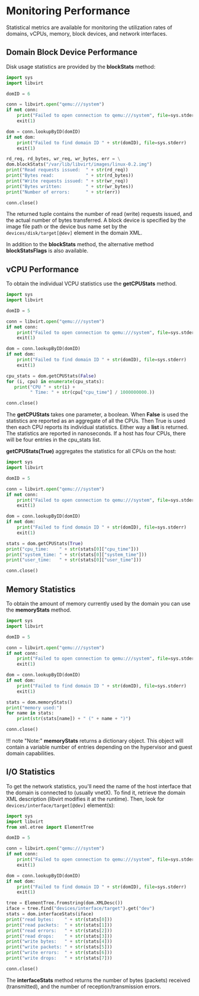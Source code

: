 # Monitoring Performance

Statistical metrics are available for monitoring the utilization rates of domains, vCPUs, memory, block devices, and network interfaces.

## Domain Block Device Performance

Disk usage statistics are provided by the **blockStats** method:

```python
import sys
import libvirt

domID = 6

conn = libvirt.open("qemu:///system")
if not conn:
    print("Failed to open connection to qemu:///system", file=sys.stderr)
    exit(1)

dom = conn.lookupByID(domID)
if not dom:
    print("Failed to find domain ID " + str(domID), file=sys.stderr)
    exit(1)

rd_req, rd_bytes, wr_req, wr_bytes, err = \
dom.blockStats("/var/lib/libvirt/images/linux-0.2.img")
print("Read requests issued:  " + str(rd_req))
print("Bytes read:            " + str(rd_bytes))
print("Write requests issued: " + str(wr_req))
print("Bytes written:         " + str(wr_bytes))
print("Number of errors:      " + str(err))

conn.close()
```

The returned tuple contains the number of read (write) requests issued, and the actual number of bytes transferred. A block device is specified by the image file path or the device bus name set by the `devices/disk/target[@dev]` element in the domain XML.

In addition to the **blockStats** method, the alternative method **blockStatsFlags** is also available.

## vCPU Performance

To obtain the individual VCPU statistics use the **getCPUStats** method.

```python
import sys
import libvirt

domID = 5

conn = libvirt.open("qemu:///system")
if not conn:
    print("Failed to open connection to qemu:///system", file=sys.stderr)
    exit(1)

dom = conn.lookupByID(domID)
if not dom:
    print("Failed to find domain ID " + str(domID), file=sys.stderr)
    exit(1)

cpu_stats = dom.getCPUStats(False)
for (i, cpu) in enumerate(cpu_stats):
   print("CPU " + str(i) +
         " Time: " + str(cpu["cpu_time"] / 1000000000.))

conn.close()
```

The **getCPUStats** takes one parameter, a boolean. When **False** is used the statistics are reported as an aggregate of all the CPUs. Then True is used then each CPU reports its individual statistics. Either way a **list** is returned. The statistics are reported in nanoseconds. If a host has four CPUs, there will be four entries in the cpu_stats list.

**getCPUStats(True)** aggregates the statistics for all CPUs on the host:

```python
import sys
import libvirt

domID = 5

conn = libvirt.open("qemu:///system")
if not conn:
    print("Failed to open connection to qemu:///system", file=sys.stderr)
    exit(1)

dom = conn.lookupByID(domID)
if not dom:
    print("Failed to find domain ID " + str(domID), file=sys.stderr)
    exit(1)

stats = dom.getCPUStats(True)
print("cpu_time:    " + str(stats[0]["cpu_time"]))
print("system_time: " + str(stats[0]["system_time"]))
print("user_time:   " + str(stats[0]["user_time"]))

conn.close()
```

## Memory Statistics

To obtain the amount of memory currently used by the domain you can use the **memoryStats** method.

```python
import sys
import libvirt

domID = 5

conn = libvirt.open("qemu:///system")
if not conn:
    print("Failed to open connection to qemu:///system", file=sys.stderr)
    exit(1)

dom = conn.lookupByID(domID)
if not dom:
    print("Failed to find domain ID " + str(domID), file=sys.stderr)
    exit(1)

stats = dom.memoryStats()
print("memory used:")
for name in stats:
    print(str(stats[name]) + " (" + name + ")")

conn.close()
```

!!! note "Note:"
    **memoryStats** returns a dictionary object. This object will contain a variable number of entries depending on the hypervisor and guest domain capabilities.

## I/O Statistics

To get the network statistics, you'll need the name of the host interface that the domain is connected to (usually vnetX). To find it, retrieve the domain XML description (libvirt modifies it at the runtime). Then, look for `devices/interface/target[@dev]` element(s):

```python
import sys
import libvirt
from xml.etree import ElementTree

domID = 5

conn = libvirt.open("qemu:///system")
if not conn:
    print("Failed to open connection to qemu:///system", file=sys.stderr)
    exit(1)

dom = conn.lookupByID(domID)
if not dom:
    print("Failed to find domain ID " + str(domID), file=sys.stderr)
    exit(1)

tree = ElementTree.fromstring(dom.XMLDesc())
iface = tree.find("devices/interface/target").get("dev")
stats = dom.interfaceStats(iface)
print("read bytes:    " + str(stats[0]))
print("read packets:  " + str(stats[1]))
print("read errors:   " + str(stats[2]))
print("read drops:    " + str(stats[3]))
print("write bytes:   " + str(stats[4]))
print("write packets: " + str(stats[5]))
print("write errors:  " + str(stats[6]))
print("write drops:   " + str(stats[7]))

conn.close()
```

The **interfaceStats** method returns the number of bytes (packets) received (transmitted), and the number of reception/transmission errors.